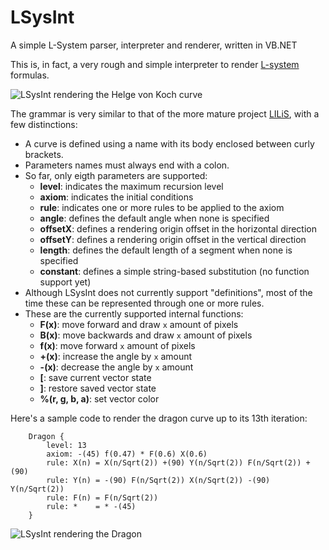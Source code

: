 # LSysInt
A simple L-System parser, interpreter and renderer, written in VB.NET

This is, in fact, a very rough and simple interpreter to render [L-system](https://en.wikipedia.org/wiki/L-system) formulas.

![LSysInt rendering the Helge von Koch curve](https://xfx.net/stackoverflow/lsysint/LSysInt-VonKoch.png)

The grammar is very similar to that of the more mature project [LILiS](https://github.com/Drup/LILiS), with a few distinctions:
- A curve is defined using a name with its body enclosed between curly brackets.
- Parameters names must always end with a colon.
- So far, only eigth parameters are supported:
  - **level**: indicates the maximum recursion level
  - **axiom**: indicates the initial conditions
  - **rule**: indicates one or more rules to be applied to the axiom
  - **angle**: defines the default angle when none is specified
  - **offsetX**: defines a rendering origin offset in the horizontal direction
  - **offsetY**: defines a rendering origin offset in the vertical direction
  - **length**: defines the default length of a segment when none is specified
  - **constant**: defines a simple string-based substitution (no function support yet)
- Although LSysInt does not currently support "definitions", most of the time these can be represented through one or more rules.
- These are the currently supported internal functions:
  - **F(x)**: move forward and draw `x` amount of pixels
  - **B(x)**: move backwards and draw `x` amount of pixels
  - **f(x)**: move forward `x` amount of pixels
  - **+(x)**: increase the angle by `x` amount
  - **-(x)**: decrease the angle by `x` amount
  - **[**: save current vector state
  - **]**: restore saved vector state
  - **%(r, g, b, a)**: set vector color

Here's a sample code to render the dragon curve up to its 13th iteration:
  
```
    Dragon {
        level: 13
        axiom: -(45) f(0.47) * F(0.6) X(0.6)
        rule: X(n) = X(n/Sqrt(2)) +(90) Y(n/Sqrt(2)) F(n/Sqrt(2)) +(90)
        rule: Y(n) = -(90) F(n/Sqrt(2)) X(n/Sqrt(2)) -(90) Y(n/Sqrt(2))
        rule: F(n) = F(n/Sqrt(2))
        rule: *    = * -(45)
    }
```
![LSysInt rendering the Dragon](https://xfx.net/stackoverflow/lsysint/LSysInt-Dragon.png)


